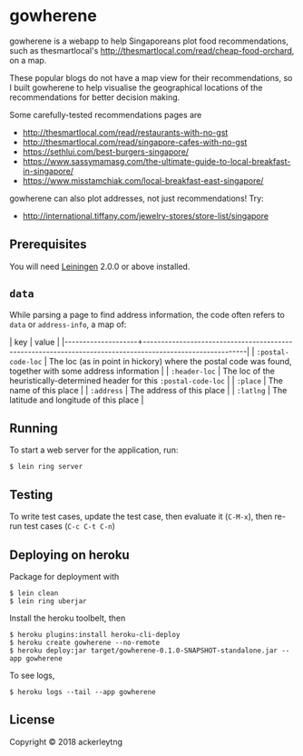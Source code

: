 # gowherene

gowherene is a webapp to help Singaporeans plot food recommendations, such as
thesmartlocal's http://thesmartlocal.com/read/cheap-food-orchard, on a map. 

These popular blogs do not have a map view for their recommendations, so I built
gowherene to help visualise the geographical locations of the recommendations
for better decision making.

Some carefully-tested recommendations pages are

+ http://thesmartlocal.com/read/restaurants-with-no-gst
+ http://thesmartlocal.com/read/singapore-cafes-with-no-gst
+ https://sethlui.com/best-burgers-singapore/
+ https://www.sassymamasg.com/the-ultimate-guide-to-local-breakfast-in-singapore/
+ https://www.misstamchiak.com/local-breakfast-east-singapore/

gowherene can also plot addresses, not just recommendations! Try:

+ http://international.tiffany.com/jewelry-stores/store-list/singapore

## Prerequisites

You will need [Leiningen][] 2.0.0 or above installed.

[leiningen]: https://github.com/technomancy/leiningen

## `data`

While parsing a page to find address information, 
the code often refers to `data` or `address-info`, a map of:

| key                | value                                                                                                    |
|--------------------+----------------------------------------------------------------------------------------------------------|
| `:postal-code-loc` | The loc (as in point in hickory) where the postal code was found, together with some address information |
| `:header-loc`      | The loc of the heuristically-determined header for this `:postal-code-loc`                               |
| `:place`           | The name of this place                                                                                   |
| `:address`         | The address of this place                                                                                |
| `:latlng`          | The latitude and longitude of this place                                                                 |

## Running

To start a web server for the application, run:

```
$ lein ring server
```

## Testing

To write test cases, update the test case, then evaluate it (`C-M-x`), then re-run test cases (`C-c C-t C-n`)

## Deploying on heroku

Package for deployment with

```
$ lein clean
$ lein ring uberjar
```

Install the heroku toolbelt, then

```
$ heroku plugins:install heroku-cli-deploy
$ heroku create gowherene --no-remote
$ heroku deploy:jar target/gowherene-0.1.0-SNAPSHOT-standalone.jar --app gowherene
```

To see logs,

```
$ heroku logs --tail --app gowherene
```

## License

Copyright © 2018 ackerleytng
